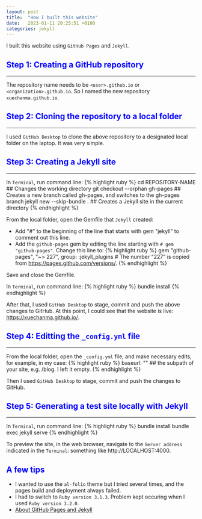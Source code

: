 ```yaml
---
layout: post
title:  "How I built this website"
date:   2023-01-11 20:25:51 +0100
categories: jekyll
---
```

I built this website using `GitHub Pages` and `Jekyll`. 

## <span style="color:blue">Step 1: Creating a GitHub repository</span>
---
The repository name needs to be `<user>.github.io` or `<organization>.github.io`. So I named the new repository `xuechanma.github.io`.


## <span style="color:blue">Step 2: Cloning the repository to a local folder</span>
---
I used `GitHub Desktop` to clone the above repository to a designated local folder on the laptop. It was very simple. 


## <span style="color:blue">Step 3: Creating a Jekyll site</span>
---
In `Terminal`, run command line:
{% highlight ruby %}
cd REPOSITORY-NAME  ## Changes the working directory
git checkout --orphan gh-pages  ## Creates a new branch called gh-pages, and switches to the gh-pages branch
jekyll new --skip-bundle .  ## Creates a Jekyll site in the current directory
{% endhighlight %}

From the local folder, open the Gemfile that `Jekyll` created:
- Add "#" to the beginning of the line that starts with gem "jekyll" to comment out this line.
- Add the `github-pages` gem by editing the line starting with `# gem "github-pages"`. Change this line to:
{% highlight ruby %}
gem "github-pages", "~> 227", group: :jekyll_plugins # The number "227" is copied from https://pages.github.com/versions/.
{% endhighlight %}

Save and close the Gemfile.

In `Terminal`, run command line:
{% highlight ruby %}
bundle install
{% endhighlight %}

After that, I used `GitHub Desktop` to stage, commit and push the above changes to GitHub. At this point, I could see that the website is live: https://xuechanma.github.io/.


## <span style="color:blue">Step 4: Editting the `_config.yml` file</span>
---
From the local folder, open the `_config.yml` file, and make necessary edits, for example, in my case:
{% highlight ruby %}
baseurl: "" ## the subpath of your site, e.g. /blog. I left it empty.
{% endhighlight %}

Then I used `GitHub Desktop` to stage, commit and push the changes to GitHub.


## <span style="color:blue">Step 5: Generating a test site locally with Jekyll</span>
---
In `Terminal`, run command line:
{% highlight ruby %}
bundle install
bundle exec jekyll serve
{% endhighlight %}

To preview the site, in the web browser, navigate to the `Server address` indicated in the `Terminal`: something like http://LOCALHOST:4000.


## <span style="color:blue">A few tips</span>
- I wanted to use the `al-folio` theme but I tried several times, and the pages build and deployment always failed. 
- I had to switch to `Ruby version 3.1.3`. Problem kept occuring when I used `Ruby version 3.2.0`.
- [About GitHub Pages and Jekyll](https://docs.github.com/en/pages/setting-up-a-github-pages-site-with-jekyll/about-github-pages-and-jekyll)



